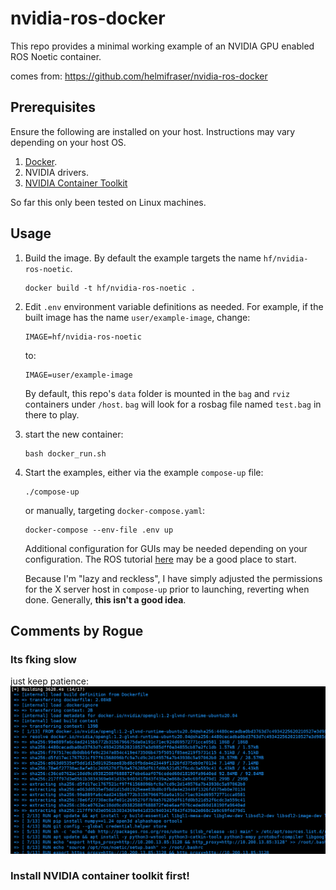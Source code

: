 # nvidia-ros-docker

This repo provides a minimal working example of an NVIDIA GPU enabled
ROS Noetic container.

comes from: https://github.com/helmifraser/nvidia-ros-docker
## Prerequisites

Ensure the following are installed on your host. Instructions may vary depending on your host OS.

1. [Docker](https://docs.docker.com/engine/install/ 'Docker').
2. NVIDIA drivers.
3. [NVIDIA Container Toolkit](https://docs.nvidia.com/datacenter/cloud-native/container-toolkit/install-guide.html 'NVIDIA Container Toolkit')

So far this only been tested on Linux machines.

## Usage

1. Build the image. By default the example targets the name `hf/nvidia-ros-noetic`.

    ```
    docker build -t hf/nvidia-ros-noetic .
    ```

2. Edit `.env` environment variable definitions as needed. For example, if the
    built image has the name `user/example-image`, change:
    
    ```
    IMAGE=hf/nvidia-ros-noetic
    ```

    to:

    ```
    IMAGE=user/example-image
    ```

    By default, this repo's `data` folder is mounted in the `bag` and `rviz` containers
    under `/host`. `bag` will look for a rosbag file named `test.bag` in there to play.

3. start the new container:
    ```
    bash docker_run.sh
    ```
4. Start the examples, either via the example `compose-up` file:

    ```
    ./compose-up
    ```

    or manually, targeting `docker-compose.yaml`:

    ```
    docker-compose --env-file .env up
    ```

    Additional configuration for GUIs may be needed depending on your configuration.
    The ROS tutorial [here](https://wiki.ros.org/docker/Tutorials/GUI) may be a good
    place to start.

    Because I'm "lazy and reckless", I have  simply adjusted the permissions for the
    X server host in `compose-up` prior to launching, reverting when done. Generally,
    **this isn't a good idea**.  

## Comments by Rogue
### Its fking slow
just keep patience:  
![](imgs/2024-06-15-00-09-46.png)
### Install NVIDIA container toolkit first!
